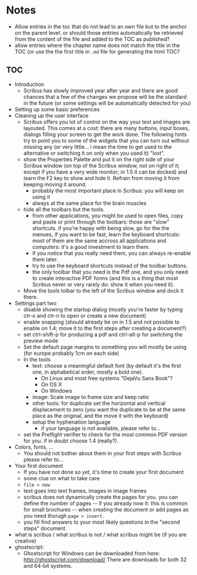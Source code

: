 # Notes

- Allow entries in the toc that do not lead to an own file but to the anchor on the parent level. or should those entries automatically be retrieved from the content of the file and added to the TOC as published?
- allow entries where the chapter name does not match the title in the TOC (or use the the first title in `.md` file for generating the html TOC?

## TOC

- Introduction
  - Scribus has slowly improved year after year and there are good chances that a few of the changes we propose will be the standard in the future (or some settings will be automatically detected for you)
- Setting up some basic preferences
- Cleaning up the user interface
  - Scribus offers you lot of control on the way your text and images are layouted. This comes at a cost: there are many buttons, input boxes, dialogs filling your screen to get the work done. The following hints try to point you to some of the widgets that you can turn out without missing any (or very little... i mean the time to get used to the alternative or switching it on only when you used it) "lost".
  - show the Properties Palette and put it on the right side of your Scribus window (on top of the Scribus window, not on right of it; except if you have a very wide monitor; in 1.5 it can be docked) and learn the F2 key to show and hide it. Refrain from moving it from keeping moving it around.
    - probably the most important place in Scribus: you will keep on using it
    - always at the same place for the brain muscles
  - hide all the toolbars but the tools.
    - from other applications, you might be used to open files, copy and paste or print through the toolbars: those are "slow" shortcuts. if you're happy with being slow, go for the the menues, if you want to be fast, learn the keyboard shortcuts: most of them are the same accross all applications and computers: it's a good investment to learn them.
    - if you notice that you really need them, you can always re-enable them later.
    - try to use the keyboard shortcuts instead of the toolbar buttons.
    - the only toolbar that you need is the Pdf one, and you only need to create interactive PDF forms (and this is a thing that most Scribus never or very rarely do: show it when you need it).
  - Move the tools tolbar to the left of the Scribus window and dock it there.
- Settings part two
  - disable showing the startup dialog (mostly you're faster by typing ctr-o and ctr-n to open or create a new document)
  - enable snapping (should already be on in 1.5 and not possible to enable on 1.4; move it to the first steps after creating a document?)
  - set ctrl-shift-p for producing a pdf and ctrl-alt-p for switching the preview mode
  - Set the default page margins to something you will mostly be using (for europe probably 1cm on each side)
  - In the tools
    - text: choose a meaningful default font (by default it's the first one, in alphabetical order, mostly a bold one).
      - On Linux and most free systems "DejaVu Sans Book"?
      - On OS X
      - On Windows
    - image: Scale image to frame size and keep ratio
    - other tools: for duplicate set the horizontal and vertical displacement to zero (you want the duplicate to be at the same place as the original, and the move it with the keyboard)
    - setup the hyphenation language
      - if your language is not available, please refer to...
  - set the Preflight verifier to check for the most common PDF version for you. if in doubt choose 1.4 (really?).
- Colors, fonts, ...
  - You should not bother about them in your first steps with Scribus please refer to...
- Your first document
  - If you have not done so yet, it's time to create your first document
  - some clue on what to take care
  - `file > new`
  - text goes into text frames, images in image frames
  - scribus does not dynamically create the pages for you. you can define the number of pages -- if you already now it: this is common for small brochures -- when creating the document or add pages as you need thorugh `page > insert`.
  - you fill find answers to your most likely questions in the "second steps" document.
- what is scribus / what scribus is not / what scribus might be (if you are creative)
- ghostscript:
  - Ghostscript for Windows can be downloaded from here: <http://ghostscript.com/download/> There are downloads for both 32 and 64-bit systems.
